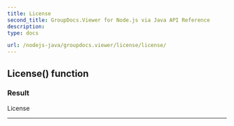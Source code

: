 ```yaml
---
title: License
second_title: GroupDocs.Viewer for Node.js via Java API Reference
description: 
type: docs

url: /nodejs-java/groupdocs.viewer/license/license/
---
```


## License() function


### Result
License


---


